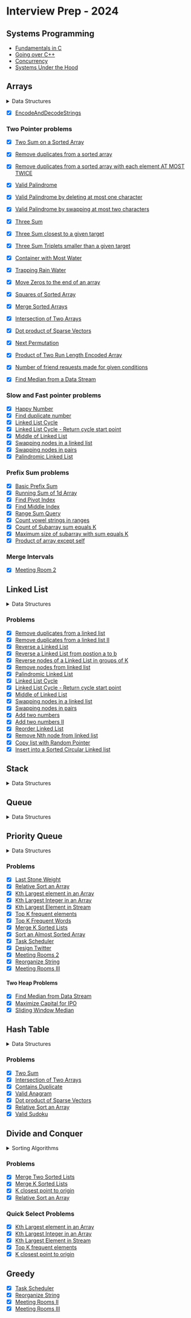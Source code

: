 # Interview Prep - 2024

## Systems Programming

- [Fundamentals in C](./All%20Things%20CompSci/Systems%20Programming/C%20Fundamentals/)
- [Going over C++](./All%20Things%20CompSci/Systems%20Programming/C++%20Fundamentals/)
- [Concurrency](./All%20Things%20CompSci/Systems%20Programming/Concurrency/)
- [Systems Under the Hood](./All%20Things%20CompSci/Systems%20Programming/How%20things%20Work/)

## Arrays

<details>
    <summary>Data Structures</summary>

- [Arrays](./Arrays%20and%20String/Data%20Structure/Arrays.cpp)
- [String](./Arrays%20and%20String/Data%20Structure/String.cpp)
- [Vector](./Arrays%20and%20String/Data%20Structure/Vectors.cpp)
- [List](./Arrays%20and%20String/Data%20Structure/List.cpp)
- [Forward List](./Arrays%20and%20String/Data%20Structure/ForwardList.cpp)

</details>

- [X] [EncodeAndDecodeStrings](./Arrays%20and%20String/EncodeAndDecodeString.cpp)

### Two Pointer problems

- [X] [Two Sum on a Sorted Array](./Arrays%20and%20String/Two%20Pointer%20problems/TwoSumSortedArray.cpp)
- [X] [Remove duplicates from a sorted array](./Arrays%20and%20String/Two%20Pointer%20problems/RemoveDuplicatesFromSortedArray.cpp)
- [X] [Remove duplicates from a sorted array with each element AT MOST TWICE](./Arrays%20and%20String/Two%20Pointer%20problems/RemoveDuplicatesFromSortedArrayWithEachElementAtMostTwice.cpp)
- [X] [Valid Palindrome](./Arrays%20and%20String/Two%20Pointer%20problems/ValidPalindrome.cpp)
- [X] [Valid Palindrome by deleting at most one character](./Arrays%20and%20String/Two%20Pointer%20problems/ValidPalindromeByDeletingAtMostOneCharacter.cpp)
- [X] [Valid Palindrome by swapping at most two characters](./Arrays%20and%20String/Two%20Pointer%20problems/ValidPalindromeBySwappingAtMostTwoCharacters.cpp)
- [X] [Three Sum](./Arrays%20and%20String/Two%20Pointer%20problems/ThreeSum.cpp)
- [X] [Three Sum closest to a given target](./Arrays%20and%20String/Two%20Pointer%20problems/ThreeSumClosestToTarget.cpp)
- [X] [Three Sum Triplets smaller than a given target](./Arrays%20and%20String/Two%20Pointer%20problems/ThreeSumTripletsLessThanTarget.cpp)
- [X] [Container with Most Water](./Arrays%20and%20String/Two%20Pointer%20problems/ContainerWithMostWater.cpp)
- [X] [Trapping Rain Water](./Arrays%20and%20String/Two%20Pointer%20problems/TrappingRainWater.cpp)
- [X] [Move Zeros to the end of an array](./Arrays%20and%20String/Two%20Pointer%20problems/MoveZeros.cpp)
- [X] [Squares of Sorted Array](./Arrays%20and%20String/Two%20Pointer%20problems/SquaresOfSortedArray.cpp)
- [X] [Merge Sorted Arrays](./Arrays%20and%20String/Two%20Pointer%20problems/MergeSortedArrays.cpp)
- [X] [Intersection of Two Arrays](./Arrays%20and%20String/Two%20Pointer%20problems/IntersectionOfTwoArrays.cpp)
- [X] [Dot product of Sparse Vectors](./Hash%20Table/DotProductOfSparseVector.cpp)
- [X] [Next Permutation](./Arrays%20and%20String/Two%20Pointer%20problems/NextPermutaion.cpp)
- [X] [Product of Two Run Length Encoded Array](./Arrays%20and%20String/Two%20Pointer%20problems/ProductOfTwoRunLenghtEncodedArray.cpp)
- [X] [Number of friend requests made for given conditions](./Arrays%20and%20String/Two%20Pointer%20problems/NumberOfFriendRequests.cpp)

- [X] [Find Median from a Data Stream](./Priority%20Queue/FindMedianFromDataStream.cpp)

### Slow and Fast pointer problems

- [X] [Happy Number](./Arrays%20and%20String/Slow%20and%20Fast%20Pointer%20problems/HappyNumber.cpp)
- [X] [Find duplicate number](./Arrays%20and%20String/Slow%20and%20Fast%20Pointer%20problems/FindDuplicateNumber.cpp)
- [X] [Linked List Cycle](./Linked%20List/LinkedListCycle.cpp)
- [X] [Linked List Cycle - Return cycle start point](./Linked%20List/LinkedListCycleII.cpp)
- [X] [Middle of Linked List](./Linked%20List/MiddleofLinkedList.cpp)
- [X] [Swapping nodes in a linked list](./Linked%20List/SwappingNodesInLinkedList.cpp)
- [X] [Swapping nodes in pairs](./Linked%20List/SwappingNodesInPair.cpp)
- [X] [Palindromic Linked List](./Linked%20List/PalindromicLinkedList.cpp)

### Prefix Sum problems

- [X] [Basic Prefix Sum](./Arrays%20and%20String/Prefix%20Sum%20problems/BasicPrefixSum.cpp)
- [X] [Running Sum of 1d Array](./Arrays%20and%20String/Prefix%20Sum%20problems/RunningSum.cpp)
- [X] [Find Pivot Index](./Arrays%20and%20String/Prefix%20Sum%20problems/FindPivotIndex.cpp)
- [X] [Find Middle Index](./Arrays%20and%20String/Prefix%20Sum%20problems/FindMiddleIndex.cpp)
- [X] [Range Sum Query](./Arrays%20and%20String/Prefix%20Sum%20problems/RangeSumQuery.cpp)
- [X] [Count vowel strings in ranges](./Arrays%20and%20String/Prefix%20Sum%20problems/CountVowelStringsInRanges.cpp)
- [X] [Count of Subarray sum equals K](./Arrays%20and%20String/Prefix%20Sum%20problems/SubarraySumEqualsK.cpp)
- [X] [Maximum size of subarray with sum equals K](./Arrays%20and%20String/Prefix%20Sum%20problems/MaximumSizeSubarraySumEqualsK.cpp)
- [X] [Product of array except self](./Arrays%20and%20String/Prefix%20Sum%20problems/ProductOfArrayExceptSelf.cpp)

### Merge Intervals

- [X] [Meeting Room 2](./Priority%20Queue/MeetingRoomII.cpp)

## Linked List

<details>
    <summary>Data Structures</summary>

- [Basic Linked List Implementation](./Linked%20List/LinkedList.cpp)
  
</details>

### Problems

- [X] [Remove duplicates from a linked list](./Linked%20List/RemoveDuplicatesFromLinkedList.cpp)
- [X] [Remove duplicates from a linked list II](./Linked%20List/RemoveDuplicatesFromLinkedListII.cpp)
- [X] [Reverse a Linked List](./Linked%20List/ReverseLinkedList.cpp)
- [X] [Reverse a Linked List from postion a to b](./Linked%20List/ReverseLinkedListII.cpp)
- [X] [Reverse nodes of a Linked List in groups of K](./Linked%20List/ReverseNodesInKGroup.cpp)
- [X] [Remove nodes from linked list](./Linked%20List/RemoveNodesFromList.cpp)
- [X] [Palindromic Linked List](./Linked%20List/PalindromicLinkedList.cpp)
- [X] [Linked List Cycle](./Linked%20List/LinkedListCycle.cpp)
- [X] [Linked List Cycle - Return cycle start point](./Linked%20List/LinkedListCycleII.cpp)
- [X] [Middle of Linked List](./Linked%20List/MiddleofLinkedList.cpp)
- [X] [Swapping nodes in a linked list](./Linked%20List/SwappingNodesInLinkedList.cpp)
- [X] [Swapping nodes in pairs](./Linked%20List/SwappingNodesInPair.cpp)
- [X] [Add two numbers](./Linked%20List/AddTwoNumbers.cpp)
- [X] [Add two numbers II](./Linked%20List/AddTwoNumberII.cpp)
- [X] [Reorder Linked List](./Linked%20List/ReorderList.cpp)
- [X] [Remove Nth node from linked list](./Linked%20List/RemoveNthNodeFromList.cpp)
- [X] [Copy list with Random Pointer](./Linked%20List/CopyListWithRandomPointer.cpp)
- [X] [Insert into a Sorted Circular Linked list](./Linked%20List/InsertIntoSortedCircularLinkedList.cpp)

## Stack

<details>
    <summary>Data Structures</summary>

- [Stack](./Stack/Data%20Structure/Stack.cpp)
- [Stack using a vector](./Stack/Data%20Structure/StackUsingVector.cpp)

</details>

## Queue

<details>
    <summary>Data Structures</summary>

- [Queue](./Queue/Data%20Structure/Queue.cpp)
- [Deque](./Queue/Data%20Structure/Deque.cpp)

</details>

## Priority Queue

<details>
    <summary>Data Structures</summary>

- [Priority Queue](./Priority%20Queue/Data%20Structure/PriorityQueue.cpp)

</details>

### Problems

- [X] [Last Stone Weight](./Priority%20Queue/LastStoneWeight.cpp)
- [X] [Relative Sort an Array](./Divide%20and%20Conquer/RelativeSortArray.cpp)
- [X] [Kth Largest element in an Array](./Priority%20Queue/KthLargestElementInAnArray.cpp)
- [X] [Kth Largest Integer in an Array](./Priority%20Queue/KthLargestIntegerInAnArray.cpp)
- [X] [Kth Largest Element in Stream](./Priority%20Queue/KthLargestElementInStream.cpp)
- [X] [Top K frequent elements](./Priority%20Queue/TopKFrequentElements.cpp)
- [X] [Top K Frequent Words](./Priority%20Queue/TopKFrequentWords.cpp)
- [X] [Merge K Sorted Lists](./Priority%20Queue/MergeKSortedLists.cpp)
- [X] [Sort an Almost Sorted Array](./Priority%20Queue/SortAnAlmostSortedArray.cpp)
- [X] [Task Scheduler](./Priority%20Queue/TaskScheduler.cpp)
- [X] [Design Twitter](./Priority%20Queue/DesignTwitter.cpp)
- [X] [Meeting Rooms 2](./Priority%20Queue/MeetingRoomII.cpp)
- [X] [Reorganize String](./Priority%20Queue/ReorganizeString.cpp)
- [X] [Meeting Rooms III](./Priority%20Queue/MeetingRoomsIII.cpp)

#### Two Heap Problems

- [X] [Find Median from Data Stream](./Priority%20Queue/FindMedianFromDataStream.cpp)
- [X] [Maximize Capital for IPO](./Priority%20Queue/IPO.cpp)
- [X] [Sliding Window Median](./Priority%20Queue/SlidingWindowMedian.cpp)

## Hash Table

<details>
    <summary>Data Structures</summary>

- [Set](/Hash%20Table/Data%20Structure/Sets.cpp)
- [Unordered Set](/Hash%20Table/Data%20Structure/UnorderedSet.cpp)
- [Multi Set](/Hash%20Table/Data%20Structure/MultiSet.cpp)
- [UnorderedMultiSet](/Hash%20Table/Data%20Structure/UnorderedMultiset.cpp)
- [Pair](/Hash%20Table/Data%20Structure/Pair.cpp)
- [Unorderd Map](/Hash%20Table/Data%20Structure/UnorderedMap.cpp)
- [Unordered MultiMap](/Hash%20Table/Data%20Structure/UnorderedMultimap.cpp)
- [Ordered Map](/Hash%20Table/Data%20Structure/OrderedMap.cpp)
- [Multi Map](/Hash%20Table/Data%20Structure/MultiMap.cpp)

</details>

### Problems

- [X] [Two Sum](/Hash%20Table/TwoSum.cpp)
- [X] [Intersection of Two Arrays](./Arrays%20and%20String/Two%20Pointer%20problems/IntersectionOfTwoArrays.cpp)
- [X] [Contains Duplicate](./Hash%20Table/ContainsDuplicate.cpp)
- [X] [Valid Anagram](./Hash%20Table/ValidAnagram.cpp)
- [X] [Dot product of Sparse Vectors](./Hash%20Table/DotProductOfSparseVector.cpp)
- [X] [Relative Sort an Array](./Divide%20and%20Conquer/RelativeSortArray.cpp)
- [X] [Valid Sudoku](./Hash%20Table/ValidSudoku.cpp)

## Divide and Conquer

<details>
    <summary>Sorting Algorithms</summary>

- [X] [Insertion Sort](/Divide%20and%20Conquer/Sorting/InsertionSort.cpp)
- [X] [Linked List Insertion Sort](./Divide%20and%20Conquer/Sorting/InsertionSortList.cpp)
- [X] [Merge Sort](./Divide%20and%20Conquer/Sorting/MergeSort.cpp)
- [X] [Quick Sort](./Divide%20and%20Conquer/Sorting/QuickSort.cpp)
- [X] [Heap Sort](./Divide%20and%20Conquer/Sorting/HeapSort.cpp)
- [X] [Stable Sort](./Divide%20and%20Conquer/Sorting/StableSort.cpp)
- [X] [Counting Sort](./Divide%20and%20Conquer/Sorting/CountingSort.cpp)

</details>

### Problems

- [X] [Merge Two Sorted Lists](./Divide%20and%20Conquer/MergeTwoSortedLists.cpp)
- [X] [Merge K Sorted Lists](./Priority%20Queue/MergeKSortedLists.cpp)
- [X] [K closest point to origin](/Priority%20Queue/KClosestPointsToOrigin.cpp)
- [X] [Relative Sort an Array](./Divide%20and%20Conquer/RelativeSortArray.cpp)
  
### Quick Select Problems

- [X] [Kth Largest element in an Array](./Priority%20Queue/KthLargestElementInAnArray.cpp)
- [X] [Kth Largest Integer in an Array](./Priority%20Queue/KthLargestIntegerInAnArray.cpp)
- [X] [Kth Largest Element in Stream](./Priority%20Queue/KthLargestElementInStream.cpp)
- [X] [Top K frequent elements](./Priority%20Queue/TopKFrequentElements.cpp)
- [X] [K closest point to origin](/Priority%20Queue/KClosestPointsToOrigin.cpp)

## Greedy

- [X] [Task Scheduler](./Priority%20Queue/TaskScheduler.cpp)
- [X] [Reorganize String](./Priority%20Queue/ReorganizeString.cpp)
- [X] [Meeting Rooms II](./Priority%20Queue/MeetingRoomII.cpp)
- [X] [Meeting Rooms III](./Priority%20Queue/MeetingRoomsIII.cpp)